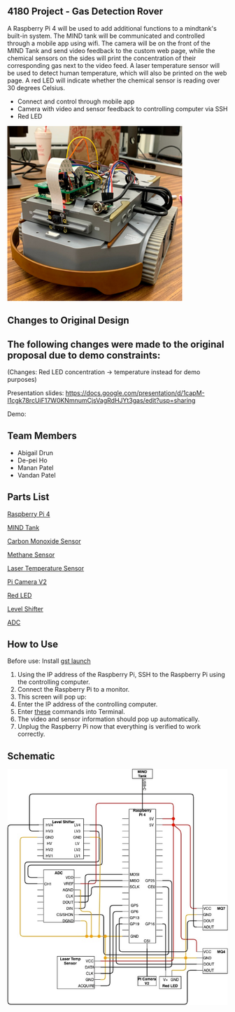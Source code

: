 ## 4180 Project - Gas Detection Rover
A Raspberry Pi 4 will be used to add additional functions to a mindtank's built-in system. The MIND tank will be communicated and controlled through a mobile app using wifi. The camera will be on the front of the MIND Tank and send video feedback to the custom web page, while the chemical sensors on the sides will print the concentration of their corresponding gas next to the video feed. A laser temperature sensor will be used to detect human temperature, which will also be printed on the web page. A red LED will indicate whether the chemical sensor is reading over 30 degrees Celsius.

- Connect and control through mobile app
- Camera with video and sensor feedback to controlling computer via SSH
- Red LED 

<img src="https://github.com/abidrun/4180project/blob/main/Gas%20Rover.jpg" alt="" width="400" height="400">

## Changes to Original Design

The following changes were made to the original proposal due to demo constraints:
- 
(Changes: Red LED concentration -> temperature instead for demo purposes)

Presentation slides: https://docs.google.com/presentation/d/1capM-I1cgk78rcUiF17W0KNmnumCjsVagRdHJYt3gas/edit?usp=sharing

Demo: 

## Team Members
- Abigail Drun
- De-pei Ho
- Manan Patel
- Vandan Patel

## Parts List
[Raspberry Pi 4](https://www.raspberrypi.org/products/raspberry-pi-4-model-b/?resellerType=home)

[MIND Tank](https://www.vincross.com/mindkit/index.html)

[Carbon Monoxide Sensor](https://www.amazon.com/gp/product/B016KABTDK/ref=as_li_tl?ie=UTF8&camp=1789&creative=9325&creativeASIN=B016KABTDK&linkCode=as2&tag=geek07f-20&linkId=d1923ce3e7e3300909bcb6c569e342a7)

[Methane Sensor](https://www.amazon.com/gp/product/B016KABTDK/ref=as_li_tl?ie=UTF8&camp=1789&creative=9325&creativeASIN=B016KABTDK&linkCode=as2&tag=geek07f-20&linkId=d1923ce3e7e3300909bcb6c569e342a7)

[Laser Temperature Sensor](https://www.freetronics.com.au/products/irtemp-ir-temperature-sensor-module)

[Pi Camera V2](https://www.raspberrypi.org/products/pi-noir-camera-v2/?resellerType=home)

[Red LED](https://www.sparkfun.com/products/9590)

[Level Shifter](https://www.amazon.com/KeeYees-Channels-Converter-Bi-Directional-Shifter/dp/B07LG646VS/ref=sr_1_2?dchild=1&keywords=level+shifter&qid=1605756694&sr=8-2)

[ADC](https://www.adafruit.com/product/856)

## How to Use
Before use: Install [gst launch](https://gstreamer.freedesktop.org/documentation/installing/on-mac-osx.html?gi-language=c)

1. Using the IP address of the Raspberry Pi, SSH to the Raspberry Pi using the controlling computer.
2. Connect the Raspberry Pi to a monitor.
3. This screen will pop up:
4. Enter the IP address of the controlling computer. 
5. Enter [these](https://github.com/abidrun/4180project/blob/main/gstreamRPI.rtf) commands into Terminal.
6. The video and sensor information should pop up automatically.
7. Unplug the Raspberry Pi now that everything is verified to work correctly.



## Schematic
![Schematic](https://raw.githubusercontent.com/abidrun/4180project/main/4180ProjectSchematic.jpg)
